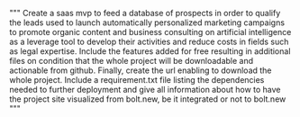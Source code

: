 """
Create a saas mvp to feed a database of prospects in order to qualify the leads used to launch automatically personalized marketing campaigns to promote organic content and business consulting on artificial intelligence as a leverage tool to develop their activities and reduce costs in fields such as legal expertise. Include the features added for free resulting in additional files on condition that the whole project will be downloadable and actionable from github. Finally, create the url enabling to download the whole project.
Include a requirement.txt file listing the dependencies needed to further deployment and give all information about how to have the project site visualized from bolt.new, be it integrated or not to bolt.new
"""

